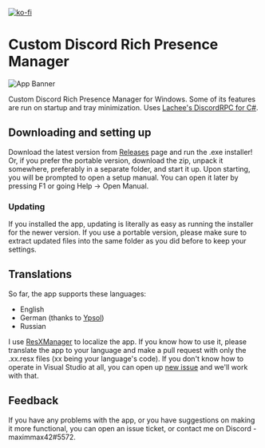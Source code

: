 [![ko-fi](https://www.ko-fi.com/img/githubbutton_sm.svg)](https://ko-fi.com/maximmax42)
# Custom Discord Rich Presence Manager
![App Banner](https://customrp.maximmax42.ru/assets/screenshot.png)

Custom Discord Rich Presence Manager for Windows. Some of its features are run on startup and tray minimization. Uses [Lachee's DiscordRPC for C#](https://github.com/Lachee/discord-rpc-csharp).

## Downloading and setting up
Download the latest version from [Releases](https://github.com/maximmax42/Discord-CustomRP/releases) page and run the .exe installer! Or, if you prefer the portable version, download the zip, unpack it somewhere, preferably in a separate folder, and start it up. Upon starting, you will be prompted to open a setup manual. You can open it later by pressing F1 or going Help -> Open Manual.
### Updating
If you installed the app, updating is literally as easy as running the installer for the newer version. If you use a portable version, please make sure to extract updated files into the same folder as you did before to keep your settings.

## Translations
So far, the app supports these languages:
* English
* German (thanks to [Ypsol](https://www.youtube.com/channel/UCxGqMDnXnEyVt4yugLeBpgA))
* Russian

I use [ResXManager](https://marketplace.visualstudio.com/items?itemName=TomEnglert.ResXManager) to localize the app. If you know how to use it, please translate the app to your language and make a pull request with only the .xx.resx files (xx being your language's code). If you don't know how to operate in Visual Studio at all, you can open up [new issue](https://github.com/maximmax42/Discord-CustomRP/issues/new) and we'll work with that.

## Feedback
If you have any problems with the app, or you have suggestions on making it more functional, you can open an issue ticket, or contact me on Discord - maximmax42#5572.
